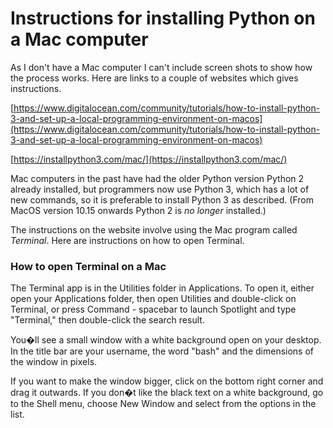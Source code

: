 Instructions for installing Python on a Mac computer
====================================================

As I don't have a Mac computer I can't include screen shots to show how the process works. Here are links to a couple of websites which gives instructions.

[https://www.digitalocean.com/community/tutorials/how-to-install-python-3-and-set-up-a-local-programming-environment-on-macos](https://www.digitalocean.com/community/tutorials/how-to-install-python-3-and-set-up-a-local-programming-environment-on-macos)

[https://installpython3.com/mac/](https://installpython3.com/mac/)

Mac computers in the past have had the older Python version Python 2 already installed, but programmers now use Python 3, which has a lot of new commands, so it is preferable to install Python 3 as described. (From MacOS version 10.15 onwards Python 2 is *no longer* installed.)

The instructions on the website involve using the Mac program called *Terminal*. Here are instructions on how to open Terminal.

### How to open Terminal on a Mac

The Terminal app is in the Utilities folder in Applications. To open it, either open your Applications folder, then open Utilities and double-click on Terminal, or press Command - spacebar to launch Spotlight and type "Terminal," then double-click the search result.

You�ll see a small window with a white background open on your desktop. In the title bar are your username, the word "bash" and the dimensions of the window in pixels.

If you want to make the window bigger, click on the bottom right corner and drag it outwards. If you don�t like the black text on a white background, go to the Shell menu, choose New Window and select from the options in the list.